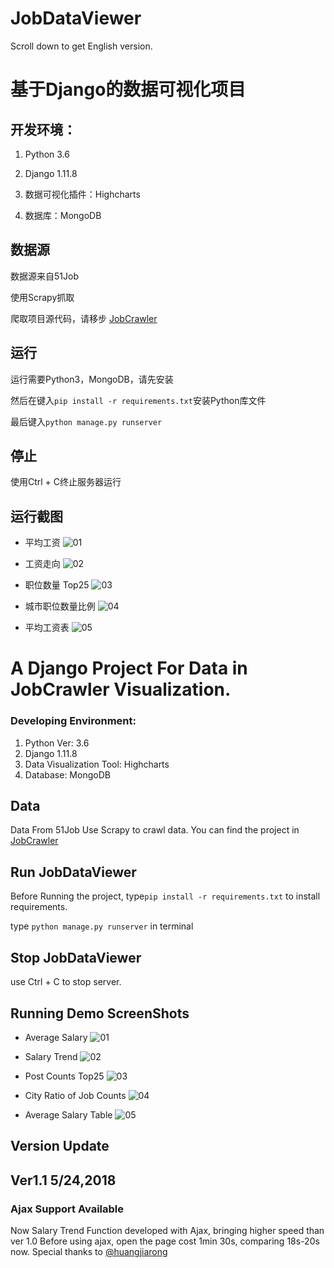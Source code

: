 ﻿# JobDataViewer

Scroll down to get English version.

# 基于Django的数据可视化项目

## 开发环境：

1. Python 3.6

2. Django 1.11.8

3. 数据可视化插件：Highcharts

4. 数据库：MongoDB

   

## 数据源

数据源来自51Job

使用Scrapy抓取

爬取项目源代码，请移步 [JobCrawler](https://github.com/FesonX/JobCrawler)



## 运行

运行需要Python3，MongoDB，请先安装

然后在键入`pip install -r requirements.txt`安装Python库文件

最后键入`python manage.py runserver`



## 停止

使用Ctrl + C终止服务器运行


## 运行截图
* 平均工资
![01](/TestImages/01.png)

* 工资走向
![02](/TestImages/02.png)

* 职位数量 Top25
![03](/TestImages/03.png)

* 城市职位数量比例
![04](/TestImages/04.png)

* 平均工资表
![05](/TestImages/05.png)



# A Django Project For Data in JobCrawler Visualization.

### Developing Environment:

1. Python Ver: 3.6
2. Django 1.11.8
3. Data Visualization Tool: Highcharts
4. Database: MongoDB

## Data
Data From 51Job
Use Scrapy to crawl data.
You can find the project in [JobCrawler](https://github.com/FesonX/JobCrawler)

## Run JobDataViewer
Before Running the project, type`pip install -r requirements.txt` to install requirements.

type `python manage.py runserver` in terminal

## Stop JobDataViewer
use Ctrl + C to stop server.

## Running Demo ScreenShots
* Average Salary
![01](/TestImages/01.png)

* Salary Trend
![02](/TestImages/02.png)

* Post Counts Top25
![03](/TestImages/03.png)

* City Ratio of Job Counts
![04](/TestImages/04.png)

* Average Salary Table
![05](/TestImages/05.png)

## Version Update

## Ver1.1 5/24,2018
### Ajax Support Available
Now Salary Trend Function developed with Ajax, bringing higher speed than ver 1.0
Before using ajax, open the page cost 1min 30s, comparing 18s-20s now.
Special thanks to [@huangjiarong](https://github.com/huangjiarong)